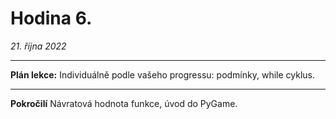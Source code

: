 # Hodina 6.
_21. října 2022_

-------

**Plán lekce:**
Individuálně podle vašeho progressu: podmínky, while cyklus.

------

**Pokročilí**
Návratová hodnota funkce, úvod do PyGame.

